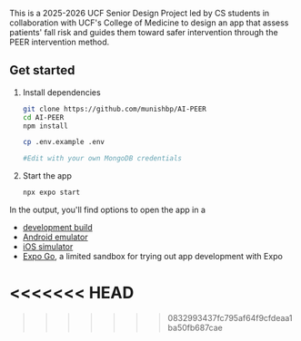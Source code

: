 This is a 2025-2026 UCF Senior Design Project led by CS students in collaboration with UCF's College of Medicine to design an app that assess patients' fall risk and guides them toward safer intervention through the PEER intervention method.

## Get started



1. Install dependencies

   ```bash
   git clone https://github.com/munishbp/AI-PEER
   cd AI-PEER
   npm install

   cp .env.example .env

   #Edit with your own MongoDB credentials
   ```

2. Start the app

   ```bash
   npx expo start
   ```

In the output, you'll find options to open the app in a

- [development build](https://docs.expo.dev/develop/development-builds/introduction/)
- [Android emulator](https://docs.expo.dev/workflow/android-studio-emulator/)
- [iOS simulator](https://docs.expo.dev/workflow/ios-simulator/)
- [Expo Go](https://expo.dev/go), a limited sandbox for trying out app development with Expo



<<<<<<< HEAD
=======

>>>>>>> 0832993437fc795af64f9cfdeaa1ba50fb687cae
